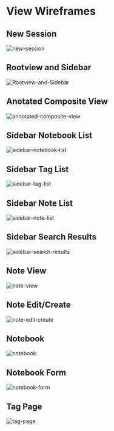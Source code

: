 # View Wireframes

## New Session
![new-session]

## Rootview and Sidebar
![Rootview-and-Sidebar]

## Anotated Composite View
![annotated-composite-view]

## Sidebar Notebook List
![sidebar-notebook-list]

## Sidebar Tag List
![sidebar-tag-list]

## Sidebar Note List
![sidebar-note-list]

## Sidebar Search Results
![sidebar-search-results]

## Note View
![note-view]

## Note Edit/Create
![note-edit-create]

## Notebook
![notebook]

## Notebook Form
![notebook-form]

## Tag Page
![tag-page]

[tag-page]: ./wireframes/tag-page.png
[new-session]: ./wireframes/new-session.png
[Rootview-and-Sidebar]: ./wireframes/rootview-and-sidebar.png
[annotated-composite-view]: ./wireframes/annotated-composite-view.png
[sidebar-notebook-list]: ./wireframes/sidebar-notebook-list.png
[sidebar-tag-list]: ./wireframes/sidebar-tag-list.png
[sidebar-note-list]: ./wireframes/sidebar-note-list.png
[sidebar-search-results]: ./wireframes/sidebar-search-results.png
[note-view]: ./wireframes/note-view.png
[note-edit-create]: ./wireframes/note-edit-create.png
[notebook]: ./wireframes/notebook.png
[notebook-form]: ./wireframes/notebook-form.png
